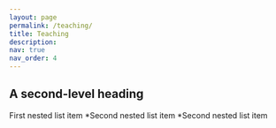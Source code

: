 ```yaml
---
layout: page
permalink: /teaching/
title: Teaching
description: 
nav: true
nav_order: 4
---
```

## A second-level heading
First nested list item
  *Second nested list item
  *Second nested list item

